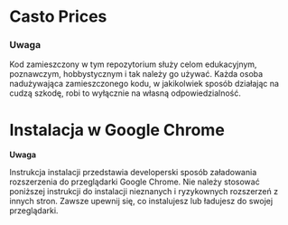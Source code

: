 # Casto Prices

### Uwaga
Kod zamieszczony w tym repozytorium służy celom edukacyjnym, poznawczym, hobbystycznym i tak należy go używać.
Każda osoba nadużywająca zamieszczonego kodu, w jakikolwiek sposób działając na cudzą szkodę, robi to wyłącznie na własną odpowiedzialność.

# Instalacja w Google Chrome

**Uwaga**

Instrukcja instalacji przedstawia developerski sposób załadowania rozszerzenia do przeglądarki Google Chrome.
Nie należy stosować poniższej instrukcji do instalacji nieznanych i ryzykownych rozszerzeń z innych stron. Zawsze upewnij się, co instalujesz lub ładujesz do swojej przeglądarki.

